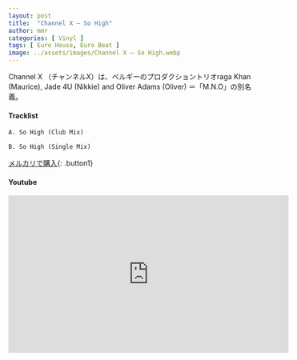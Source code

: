 ```yaml
---
layout: post
title:  "Channel X – So High"
author: mmr
categories: [ Vinyl ]
tags: [ Euro House, Euro Beat ]
image: ../assets/images/Channel X – So High.webp
---
```


Channel X （チャンネルX）は、ベルギーのプロダクショントリオraga Khan (Maurice), Jade 4U (Nikkie) and Oliver Adams (Oliver) ＝「M.N.O」の別名義。

#### Tracklist
```md
A. So High (Club Mix)

B. So High (Single Mix)
```

[メルカリで購入](https://jp.mercari.com/item/m84866354258?afid=6142608987){: .button1}

#### Youtube
<iframe width="560" height="315" src="https://www.youtube.com/embed/dFN94Ma9R1I?si=nHABXp2N8Gu8BFQm" title="YouTube video player" frameborder="0" allow="accelerometer; autoplay; clipboard-write; encrypted-media; gyroscope; picture-in-picture; web-share" referrerpolicy="strict-origin-when-cross-origin" allowfullscreen></iframe>